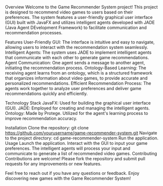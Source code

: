 Overview
Welcome to the Game Recommender System project! This project is designed to recommend video games to users based on their preferences. The system features a user-friendly graphical user interface (GUI) built with JavaFX and utilizes intelligent agents developed with JADE (Java Agent DEvelopment Framework) to facilitate communication and recommendation processes.

Features
User-Friendly GUI: The interface is intuitive and easy to navigate, allowing users to interact with the recommendation system seamlessly.
Intelligent Agents: The system uses JADE to implement intelligent agents that communicate with each other to generate game recommendations.
Agent Communication: One agent sends a message to another agent, initiating the recommendation process.
Ontology-Based Learning: The receiving agent learns from an ontology, which is a structured framework that organizes information about video games, to provide accurate and personalized recommendations.
Efficient Recommendation Process: The agents work together to analyze user preferences and deliver game recommendations quickly and efficiently.

Technology Stack
JavaFX: Used for building the graphical user interface (GUI).
JADE: Employed for creating and managing the intelligent agents.
Ontology: Made by Protege. Utilized for the agent's learning process to improve recommendation accuracy.

Installation
Clone the repository:
git clone https://github.com/yourusername/game-recommender-system.git
Navigate to the project directory:
cd game-recommender-system
Run the application.
Usage
Launch the application.
Interact with the GUI to input your game preferences.
The intelligent agents will process your input and communicate to generate a list of recommended video games.
Contributing
Contributions are welcome! Please fork the repository and submit pull requests for any improvements or new features.

Feel free to reach out if you have any questions or feedback. Enjoy discovering new games with the Game Recommender System!

